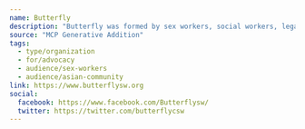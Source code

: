 ```yaml
---
name: Butterfly
description: "Butterfly was formed by sex workers, social workers, legal and health professionals. It provides support to, and advocates for, the rights of Asian and migrant sex workers. The organization is founded upon the belief that sex workers are entitled to respect and basic human rights. Butterfly asserts that, regardless of their immigration status, Asian and migrant sex workers should be treated like all other workers."
source: "MCP Generative Addition"
tags:
  - type/organization
  - for/advocacy
  - audience/sex-workers
  - audience/asian-community
link: https://www.butterflysw.org
social:
  facebook: https://www.facebook.com/Butterflysw/
  twitter: https://twitter.com/butterflycsw
---
```

